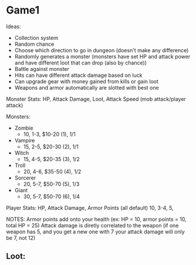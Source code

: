# Game1

Ideas:
- Collection system
- Random chance
- Choose which direction to go in dungeon (doesn't make any difference)
- Randomly generates a monster (monsters have set HP and attack power and have different loot that can drop (also by chance))
- Battle against monster
- Hits can have different attack damage based on luck
- Can upgrade gear with money gained from kills or gain loot
- Weapons and armor automatically are slotted with best one

Monster Stats:
HP, Attack Damage, Loot, Attack Speed (mob attack/player attack)

Monsters:
- Zombie
  - 10, 1-3, $10-20 (1), 1/1
- Vampire
  - 15, 2-5, $20-30 (2), 1/1
- Witch
  - 15, 4-5, $20-35 (3), 1/2
- Troll
  - 20, 4-6, $35-50 (4), 1/2
- Sorcerer
  - 20, 5-7, $50-70 (5), 1/3
- Giant
  - 30, 5-7, $50-70 (6), 1/4

Player Stats:
HP, Attack Damage, Armor Points (all default)
10, 3-4, 5, 

NOTES:
Armor points add onto your health (ex: HP = 10, armor points = 10, total HP = 25)
Attack damage is diretly correlated to the weapon (if one weapon has 5, and you get a new one with 7 your attack damage will only be 7, not 12)

Loot:
- 